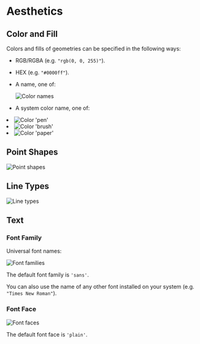 # Aesthetics

## Color and Fill

Colors and fills of geometries can be specified in the following ways:

- RGB/RGBA (e.g. `"rgb(0, 0, 255)"`).

- HEX (e.g. `"#0000ff"`).

- A name, one of:

  ![Color names](aesthetics_color.png)

- A system color name, one of:

<list columns="3">
    <li>
        <img alt="Color 'pen'" src="aesthetics_color_pen.png"/>
    </li>
    <li>
        <img alt="Color 'brush'" src="aesthetics_color_brush.png"/>
    </li>
    <li>
        <img alt="Color 'paper'" src="aesthetics_color_paper.png"/>
    </li>
</list>

## Point Shapes

![Point shapes](aesthetics_shape.png)

## Line Types

![Line types](aesthetics_linetype.png)

## Text

### Font Family

Universal font names:

![Font families](aesthetics_font_family.png)

The default font family is `'sans'`.

You can also use the name of any other font installed on your system (e.g. `"Times New Roman"`).

### Font Face

![Font faces](aesthetics_font_face.png)

The default font face is `'plain'`.